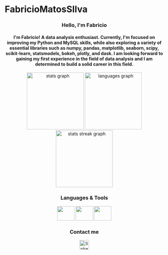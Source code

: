 ﻿# FabricioMatosSIlva

<h3 align="center">Hello, I'm Fabricio</h3>
<h4 align="center">I'm Fabricio! A data analysis enthusiast. Currently, I'm focused on improving my Python and MySQL skills, while also exploring a variety of essential libraries such as numpy, pandas, matplotlib, seaborn, scipy, scikit-learn, statsmodels, bokeh, plotly, and dask. I am looking forward to gaining my first experience in the field of data analysis and I am determined to build a solid career in this field.</h4>
 <div align="center">
  <img src="https://github-readme-stats.vercel.app/api?hide_title=false&hide_rank=false&show_icons=true&include_all_commits=true&count_private=true&disable_animations=false&theme=midnight-purple&locale=en&hide_border=false&username=FabricioMatosSIlva" height="180" alt="stats graph" />
  
  <img src="https://github-readme-stats.vercel.app/api/top-langs?locale=en&hide_title=false&layout=compact&card_width=320&langs_count=10&theme=midnight-purple&hide_border=false&custom_title=Languages&username=FabricioMatosSIlva" height="180" alt="languages graph"  />
  
  <img src="https://streak-stats.demolab.com?user=FabricioMatosSIlva&theme=midnight-purple" height="180" alt="stats streak graph"/>
</div>
<h3 align="center">Languages & Tools</h3>
<div align="center">
  <img src="https://cdn.jsdelivr.net/gh/devicons/devicon/icons/python/python-original-wordmark.svg" height="45" width="55"/>
  <img src="https://cdn.jsdelivr.net/gh/devicons/devicon/icons/mysql/mysql-original.svg" height="45" width="55"/>
  <img src="https://cdn.jsdelivr.net/gh/devicons/devicon/icons/jupyter/jupyter-original.svg" height="45" width="55"/>

</div>
<div align="center">
  <h3 align="center">Contact me</h3>
    <a href="www.linkedin.com/in/fabrício-matos-silva" target="_blank">
    <img src="https://img.shields.io/static/v1?message=LinkedIn&logo=linkedin&label=&color=0077B5&logoColor=white&labelColor=&style=for-the-badge" height="30" alt="linkedin logo"  />
  </a>
</div>


